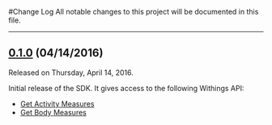 #Change Log
All notable changes to this project will be documented in this file.

---

## [0.1.0](https://github.com/jdrevet/Withings-SDK-iOS/releases/tag/0.1.0) (04/14/2016)
Released on Thursday, April 14, 2016.

Initial release of the SDK. It gives access to the following Withings API:
- [Get Activity Measures](http://oauth.withings.com/api/doc#api-Measure-get_activity)
- [Get Body Measures](http://oauth.withings.com/api/doc#api-Measure-get_measure)
